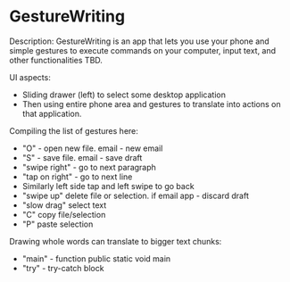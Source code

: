 GestureWriting
==============

Description: GestureWriting is an app that lets you use your phone and simple gestures to execute commands on your computer, input text, and other functionalities TBD.

UI aspects:
 * Sliding drawer (left) to select some desktop application
 * Then using entire phone area and gestures to translate into actions on that application.

Compiling the list of gestures here:
 * "O" - open new file. email - new email
 * "S" - save file. email - save draft
 * "swipe right" - go to next paragraph
 * "tap on right" - go to next line
 * Similarly left side tap and left swipe to go back
 * "swipe up" delete file or selection. if email app - discard draft
 * "slow drag" select text
 * "C" copy file/selection
 * "P" paste selection

Drawing whole words can translate to bigger text chunks:
 * "main" - function public static void main
 * "try" - try-catch block
